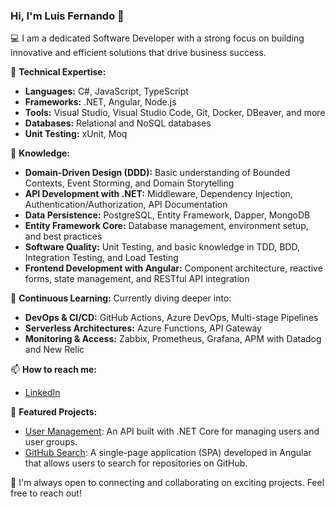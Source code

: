 ### Hi, I'm Luís Fernando 👋

💻 I am a dedicated Software Developer with a strong focus on building innovative and efficient solutions that drive business success.

🔧 **Technical Expertise:**
- **Languages:** C#, JavaScript, TypeScript
- **Frameworks:** .NET, Angular, Node.js
- **Tools:** Visual Studio, Visual Studio Code, Git, Docker, DBeaver, and more
- **Databases:** Relational and NoSQL databases
- **Unit Testing:** xUnit, Moq

🌟 **Knowledge:**
- **Domain-Driven Design (DDD):** Basic understanding of Bounded Contexts, Event Storming, and Domain Storytelling
- **API Development with .NET:** Middleware, Dependency Injection, Authentication/Authorization, API Documentation
- **Data Persistence:** PostgreSQL, Entity Framework, Dapper, MongoDB
- **Entity Framework Core:** Database management, environment setup, and best practices
- **Software Quality:** Unit Testing, and basic knowledge in TDD, BDD, Integration Testing, and Load Testing
- **Frontend Development with Angular:** Component architecture, reactive forms, state management, and RESTful API integration

🌱 **Continuous Learning:** Currently diving deeper into:
- **DevOps & CI/CD:** GitHub Actions, Azure DevOps, Multi-stage Pipelines
- **Serverless Architectures:** Azure Functions, API Gateway
- **Monitoring & Access:** Zabbix, Prometheus, Grafana, APM with Datadog and New Relic

📫 **How to reach me:**
- [LinkedIn](https://www.linkedin.com/in/-lfgf/)

🚀 **Featured Projects:**
- [User Management](https://github.com/LuisFernandoFernandes/UserManagementApi): An API built with .NET Core for managing users and user groups.
- [GitHub Search](https://github.com/LuisFernandoFernandes/GitHubSearch): A single-page application (SPA) developed in Angular that allows users to search for repositories on GitHub.

💬 I'm always open to connecting and collaborating on exciting projects. Feel free to reach out!
